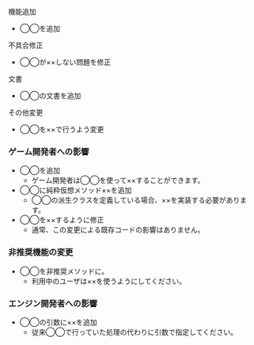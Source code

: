 
機能追加
 * ◯◯を追加

不具合修正
 * ◯◯が××しない問題を修正

文書
 * ◯◯の文書を追加

その他変更
 * ◯◯を××で行うよう変更

### ゲーム開発者への影響

<!--
この節は、既存バージョンのエンジンを利用中のゲーム開発者が「ソースコードを変更しうる」変化を記述してください。
 * 仕様変更 (新バージョンで動かすために、追従が必要)
 * 機能追加 (新バージョンで動かす時、利用したいかもしれない機能が増えた)
 * 大きな文書の追加・更新 (文書を読んだ結果、ソースコードを変更する可能性がある)
逆に例えば次のようなケースでは、この節に記述しないでください。
 * エラーメッセージの変更
 * 不具合の修正
   * (ただし、暫定的な対処法を提示した不具合の場合は記述してください(暫定対応コードを削除する可能性があるので))
-->

 * ◯◯を追加
    * ゲーム開発者は◯◯を使って××することができます。
 * ◯◯に純粋仮想メソッド××を追加
    * ◯◯の派生クラスを定義している場合、××を実装する必要があります。
 * ◯◯を××するように修正
    * 通常、この変更による既存コードの影響はありません。

### 非推奨機能の変更

 * ◯◯を非推奨メソッドに。
    * 利用中のユーザは××を使うようにしてください。

### エンジン開発者への影響

 * ◯◯の引数に××を追加
    * 従来◯◯で行っていた処理の代わりに引数で指定してください。

